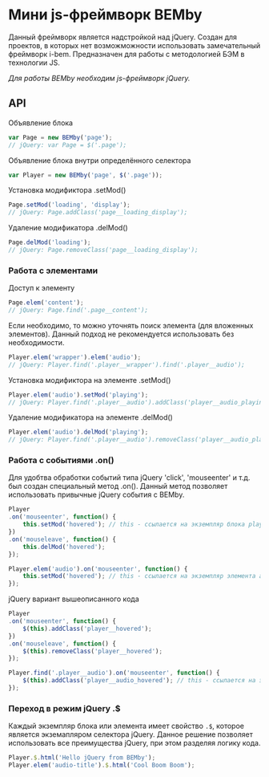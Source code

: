 # Мини js-фреймворк BEMby
Данный фреймворк является надстройкой над jQuery.
Создан для проектов, в которых нет возможможности использовать замечательный фреймворк i-bem.
Предназначен для работы с методологией БЭМ в технологии JS.

_Для работы BEMby необходим js-фреймворк jQuery._

## API
Объявление блока
```js
var Page = new BEMby('page');
// jQuery: var Page = $('.page');
```

Объявление блока внутри определённого селектора
```js
var Player = new BEMby('page', $('.page'));
```

Установка модификтора .setMod()
```js
Page.setMod('loading', 'display');
// jQuery: Page.addClass('page__loading_display');
```

Удаление модификатора .delMod()
```js
Page.delMod('loading');
// jQuery: Page.removeClass('page__loading_display');
```

### Работа с элементами

Доступ к элементу
```js
Page.elem('content');
// jQuery: Page.find('.page__content');
```

Если необходимо, то можно уточнять поиск элемента (для вложенных элементов).  Данный подход не рекомендуется использовать без необходимости.
```js
Player.elem('wrapper').elem('audio');
// jQuery: Player.find('.player__wrapper').find('.player__audio');
```

Установка модификтора на элементе .setMod()
```js
Player.elem('audio').setMod('playing');
// jQuery: Player.find('.player__audio').addClass('player__audio_playing');
```

Удаление модификатора на элементе .delMod()
```js
Player.elem('audio').delMod('playing');
// jQuery: Player.find('.player__audio').removeClass('player__audio_playing');
```

### Работа с событиями .on()
Для удобтва обработки событий типа jQuery 'click', 'mouseenter' и т.д. был создан специальный метод .on().
Данный метод позволяет использовать привычные jQuery события с BEMby.

```js
Player
.on('mouseenter', function() {
    this.setMod('hovered'); // this - ссылается на экземпляр блока player
})
.on('mouseleave', function() {
    this.delMod('hovered');
});

Player.elem('audio').on('mouseenter', function() {
    this.setMod('hovered'); // this - ссылается на экземпляр элемента audio
});
```

jQuery вариант вышеописанного кода
```js
Player
.on('mouseenter', function() {
    $(this).addClass('player__hovered');
})
.on('mouseleave', function() {
    $(this).removeClass('player__hovered');
});

Player.find('.player__audio').on('mouseenter', function() {
    $(this).addClass('player__audio_hovered'); // this - ссылается на экземпляр элемента audio
});
```

### Переход в режим jQuery .$
Каждый экземпляр блока или элемента имеет свойство ```.$```, которое является экземапляром селектора jQuery.
Данное решение позволяет использовать все преимущества jQuery, при этом разделяя логику кода.

```js
Player.$.html('Hello jQuery from BEMby');
Player.elem('audio-title').$.html('Cool Boom Boom');
```
